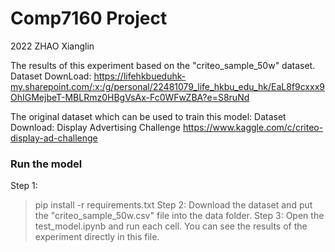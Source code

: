 # Comp7160 Project
2022 ZHAO Xianglin

The results of this experiment based on the "criteo_sample_50w" dataset.
Dataset DownLoad:
https://lifehkbueduhk-my.sharepoint.com/:x:/g/personal/22481079_life_hkbu_edu_hk/EaL8f9cxxx9OhIGMejbeT-MBLRmz0HBgVsAx-Fc0WFwZBA?e=S8ruNd

The original dataset which can be used to train this model:
Dataset Download:
Display Advertising Challenge
https://www.kaggle.com/c/criteo-display-ad-challenge

### Run the model
Step 1:
> pip install -r requirements.txt
Step 2:
Download the dataset and put the "criteo_sample_50w.csv" file into the data folder.
Step 3:
Open the test_model.ipynb and run each cell. You can see the results of the experiment directly in this file.


